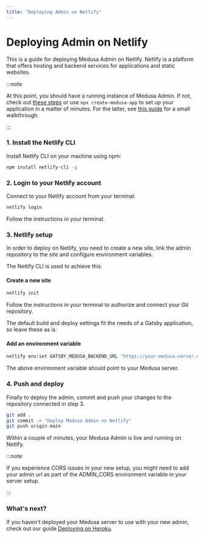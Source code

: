 ```yaml
---
title: "Deploying Admin on Netlify"
---
```


# Deploying Admin on Netlify

This is a guide for deploying Medusa Admin on Netlify. Netlify is a platform that offers hosting and backend services for applications and static websites.

:::note

At this point, you should have a running instance of Medusa Admin. If not, check out [these steps](https://github.com/medusajs/admin#-setting-up-admin) or use `npx create-medusa-app` to set up your application in a matter of minutes. For the latter, see [this guide](https://docs.medusajs.com/how-to/create-medusa-app) for a small walkthrough.

:::

### 1. Install the Netlify CLI

Install Netlify CLI on your machine using npm:

```bash npm2yarn
npm install netlify-cli -g
```

### 2. Login to your Netlify account

Connect to your Netlify account from your terminal:

```bash
netlify login
```

Follow the instructions in your terminal.

### 3. Netlify setup

In order to deploy on Netlify, you need to create a new site, link the admin repository to the site and configure environment variables.

The Netlify CLI is used to achieve this.

#### Create a new site

```bash
netlify init
```

Follow the instructions in your terminal to authorize and connect your Git repository.

The default build and deploy settings fit the needs of a Gatsby application, so leave these as is.

#### Add an environment variable

```bash
netlify env:set GATSBY_MEDUSA_BACKEND_URL "https://your-medusa-server.com"
```

The above environment variable should point to your Medusa server.

### 4. Push and deploy

Finally to deploy the admin, commit and push your changes to the repository connected in step 3.

```bash
git add .
git commit -m "Deploy Medusa Admin on Netlify"
git push origin main
```

Within a couple of minutes, your Medusa Admin is live and running on Netlify.

:::note

If you experience CORS issues in your new setup, you might need to add your admin url as part of the ADMIN_CORS environment variable in your server setup.

:::

### What's next?

If you haven't deployed your Medusa server to use with your new admin, check out our guide [Deploying on Heroku](https://docs.medusajs.com/how-to/deploying-on-heroku).
